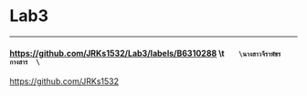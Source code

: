 # Lab3

<hr/>


#### https://github.com/JRKs1532/Lab3/labels/B6310288     \t   ``   \นางสาวจีราพัชร  กางสาร  \``

https://github.com/JRKs1532
